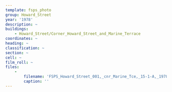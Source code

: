 ```yaml
---
template: fsps_photo
group: Howard_Street
year: '1978'
description: ~
buildings:
    - Howard_Street/Corner_Howard_Street_and_Marine_Terrace
coordinates: ~
heading: ~
classification: ~
section: ~
cell: ~
film_roll: ~
files:
    -
        filename: 'FSPS_Howard_Street_001,_cnr_Marine_Tce,_15-1-A,_1978.png'
        caption: ''
---
```

